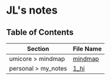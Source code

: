# JL's notes

## Table of Contents

| Section        | File Name                          |
|----------------|------------------------------------|
| umicore > mindmap | [mindmap](umicore/mindmap/mindmap.md) |
| personal > my_notes | [1_hi](personal/my_notes/1_hi.md) |
